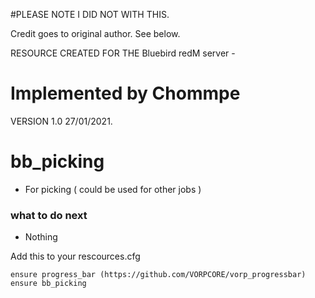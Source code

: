 #PLEASE NOTE I DID NOT WITH THIS.

Credit goes to original author.  See below.

RESOURCE CREATED FOR THE Bluebird redM server -
# Implemented by Chommpe


VERSION 1.0 27/01/2021.


# bb_picking

- For picking ( could be used for other jobs )

### what to do next
- Nothing
 
Add this to your rescources.cfg
```
ensure progress_bar (https://github.com/VORPCORE/vorp_progressbar)
ensure bb_picking
```
